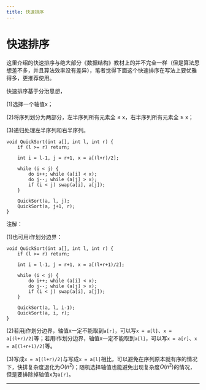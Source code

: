 ```yaml
---
title: 快速排序
---
```


# 快速排序

<script type="text/javascript" src="/include/head.js"></script>

这里介绍的快速排序与绝大部分《数据结构》教材上的并不完全一样（但是算法思想差不多，并且算法效率没有差异），笔者觉得下面这个快速排序在写法上要优雅得多，更推荐使用。

快速排序基于分治思想，

(1)选择一个轴值x；

(2)将序列划分为两部分，左半序列所有元素全 $\leqslant$ x，右半序列所有元素全 $\geqslant$ x；

(3)递归处理左半序列和右半序列。

```
void QuickSort(int a[], int l, int r) {
    if (l >= r) return;

    int i = l-1, j = r+1, x = a[(l+r)/2];

    while (i < j) {
        do i++; while (a[i] < x);
        do j--; while (a[j] > x);
        if (i < j) swap(a[i], a[j]);
    }

    QuickSort(a, l, j);
    QuickSort(a, j+1, r);
}
```

注解：

(1)也可用i作划分边界：

```
void QuickSort(int a[], int l, int r) {
    if (l >= r) return;

    int i = l-1, j = r+1, x = a[(l+r+1)/2];

    while (i < j) {
        do i++; while (a[i] < x);
        do j--; while (a[j] > x);
        if (i < j) swap(a[i], a[j]);
    }

    QuickSort(a, l, i-1);
    QuickSort(a, i, r);
}
```

(2)若用j作划分边界，轴值x一定不能取到`a[r]`，可以写`x = a[l]`、`x = a[(l+r)/2]`等；若用i作划分边界，轴值x一定不能取到`a[l]`，可以写`x = a[r]`、`x = a[(l+r+1)/2]`等。

(3)写成`x = a[(l+r)/2]`与写成`x = a[l]`相比，可以避免在序列原本就有序的情况下，快排复杂度退化为$O(n^2)$；随机选择轴值也能避免出现复杂度$O(n^2)$的情况，但是要排除掉轴值x为`a[r]`。

---

<script type="text/javascript" src="/include/tail.js"></script>

